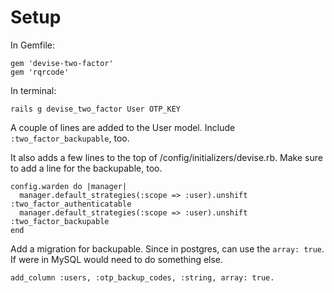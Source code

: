 # Setup

In Gemfile:
```
gem 'devise-two-factor'
gem 'rqrcode'
```

In terminal:
```
rails g devise_two_factor User OTP_KEY
```

A couple of lines are added to the User model. Include `:two_factor_backupable`, too.

It also adds a few lines to the top of /config/initializers/devise.rb.
Make sure to add a line for the backupable, too.

```
config.warden do |manager|
  manager.default_strategies(:scope => :user).unshift :two_factor_authenticatable
  manager.default_strategies(:scope => :user).unshift :two_factor_backupable
end
```

Add a migration for backupable. Since in postgres, can use the `array:
true`. If were in MySQL would need to do something else.

```
add_column :users, :otp_backup_codes, :string, array: true.
```
